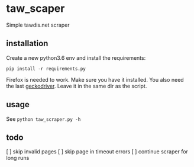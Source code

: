 # taw_scaper

Simple tawdis.net scraper

## installation

Create a new python3.6 env and install the requirements:

    pip install -r requirements.py

Firefox is needed to work. Make sure you have it installed.
You also need the last [geckodriver](https://github.com/mozilla/geckodriver/releases). Leave it in the same dir as the script.

## usage

See `python taw_scraper.py -h`

## todo

[ ] skip invalid pages
[ ] skip page in timeout errors
[ ] continue scraper for long runs